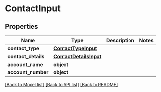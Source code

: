 # ContactInput

## Properties
Name | Type | Description | Notes
------------ | ------------- | ------------- | -------------
**contact_type** | [**ContactTypeInput**](ContactTypeInput.md) |  | 
**contact_details** | [**ContactDetailsInput**](ContactDetailsInput.md) |  | 
**account_name** | **object** |  | 
**account_number** | **object** |  | 

[[Back to Model list]](../README.md#documentation-for-models) [[Back to API list]](../README.md#documentation-for-api-endpoints) [[Back to README]](../README.md)


